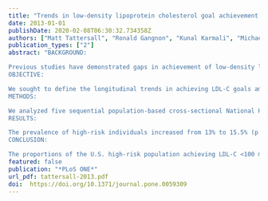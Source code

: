```yaml
---
title: "Trends in low-density lipoprotein cholesterol goal achievement in high risk United States adults: longitudinal findings from the 1999-2008 National Health and Nutrition Examination Surveys"
date: 2013-01-01
publishDate: 2020-02-08T06:30:32.734358Z
authors: ["Matt Tattersall", "Ronald Gangnon", "Kunal Karmali", "Michael Cullen", "Jim Stein", "Jon Keevil"]
publication_types: ["2"]
abstract: "BACKGROUND:

Previous studies have demonstrated gaps in achievement of low-density lipoprotein-cholesterol (LDL-C) goals among U.S. individuals at high cardiovascular disease risk; however, recent studies in selected populations indicate improvements.
OBJECTIVE:

We sought to define the longitudinal trends in achieving LDL-C goals among high-risk United States adults from 1999-2008.
METHODS:

We analyzed five sequential population-based cross-sectional National Health and Nutrition Examination Surveys 1999-2008, which included 18,656 participants aged 20-79 years. We calculated rates of LDL-C goal achievement and treatment in the high-risk population.
RESULTS:

The prevalence of high-risk individuals increased from 13% to 15.5% (p = 0.046). Achievement of LDL-C <100 mg/dL increased from 24% to 50.4% (p<0.0001) in the high-risk population with similar findings in subgroups with (27% to 64.8% p<0.0001) and without (21.8% to 43.7%, p<0.0001) coronary heart disease (CHD). Achievement of LDL-C <70 mg/dL improved from 2.4% to 17% (p<0.0001) in high-risk individuals and subgroups with (3.4% to 21.4%, p<0.0001) and without (1.7% to 14.9%, p<0.0001) CHD. The proportion with LDL-C ≥130 mg/dL and not on lipid medications decreased from 29.4% to 18% (p = 0.0002), with similar findings among CHD (25% to 11.9% p = 0.0013) and non-CHD (35.8% to 20.8% p<0.0001) subgroups.
CONCLUSION:

The proportions of the U.S. high-risk population achieving LDL-C <100 mg/dL and <70 mg/dL increased over the last decade. With 65% of the CHD subpopulation achieving an LDL-C <100 mg/dL in the most recent survey, U.S. LDL-C goal achievement exceeds previous reports and approximates rates achieved in highly selected patient cohorts"
featured: false
publication: "*PLoS ONE*"
url_pdf: tattersall-2013.pdf
doi:  https://doi.org/10.1371/journal.pone.0059309
---
```


